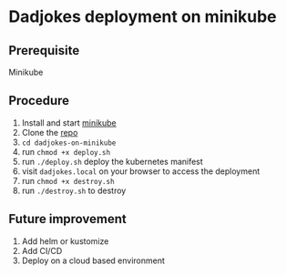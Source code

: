 # Dadjokes deployment on minikube 


## Prerequisite
Minikube

## Procedure

1. Install and start [minikube](https://minikube.sigs.k8s.io/docs/start/)
2. Clone the [repo](https://github.com/olufuwatobi/bebe.git)
3. `cd dadjokes-on-minikube`
4. run `chmod +x deploy.sh` 
5. run `./deploy.sh` deploy the kubernetes manifest
6. visit `dadjokes.local` on your browser to access the deployment
7. run `chmod +x destroy.sh`
8. run `./destroy.sh` to destroy 

## Future improvement

1. Add helm or kustomize
2. Add CI/CD
3. Deploy on a cloud based environment 

